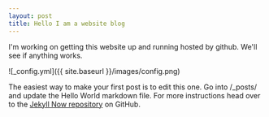 ```yaml
---
layout: post
title: Hello I am a website blog
---
```


I'm working on getting this website up and running hosted by github. We'll see if anything works.

![_config.yml]({{ site.baseurl }}/images/config.png)

The easiest way to make your first post is to edit this one. Go into /_posts/ and update the Hello World markdown file. For more instructions head over to the [Jekyll Now repository](https://github.com/barryclark/jekyll-now) on GitHub.